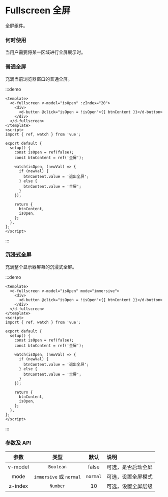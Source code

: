 # Fullscreen 全屏

全屏组件。

### 何时使用

当用户需要将某一区域进行全屏展示时。

### 普通全屏

充满当前浏览器窗口的普通全屏。

:::demo

```vue
<template>
  <d-fullscreen v-model="isOpen" :zIndex="20">
    <div>
      <d-button @click="isOpen = !isOpen">{{ btnContent }}</d-button>
    </div>
  </d-fullscreen>
</template>
<script>
import { ref, watch } from 'vue';

export default {
  setup() {
    const isOpen = ref(false);
    const btnContent = ref('全屏');

    watch(isOpen, (newVal) => {
      if (newVal) {
        btnContent.value = '退出全屏';
      } else {
        btnContent.value = '全屏';
      }
    });

    return {
      btnContent,
      isOpen,
    };
  },
};
</script>
```

:::

### 沉浸式全屏

充满整个显示器屏幕的沉浸式全屏。

:::demo

```vue
<template>
  <d-fullscreen v-model="isOpen" mode="immersive">
    <div>
      <d-button @click="isOpen = !isOpen">{{ btnContent }}</d-button>
    </div>
  </d-fullscreen>
</template>
<script>
import { ref, watch } from 'vue';

export default {
  setup() {
    const isOpen = ref(false);
    const btnContent = ref('全屏');

    watch(isOpen, (newVal) => {
      if (newVal) {
        btnContent.value = '退出全屏';
      } else {
        btnContent.value = '全屏';
      }
    });

    return {
      btnContent,
      isOpen,
    };
  },
};
</script>
```

:::

### 参数及 API

|  参数   |          类型           |   默认   | 说明               |
| :-----: | :---------------------: | :------: | :----------------- |
| v-model |        `Boolean`        |  false   | 可选，是否启动全屏 |
|  mode   | `immersive` 或 `normal` | `normal` | 可选，设置全屏模式 |
| z-index |        `Number`         |    10    | 可选，设置全屏层级 |

